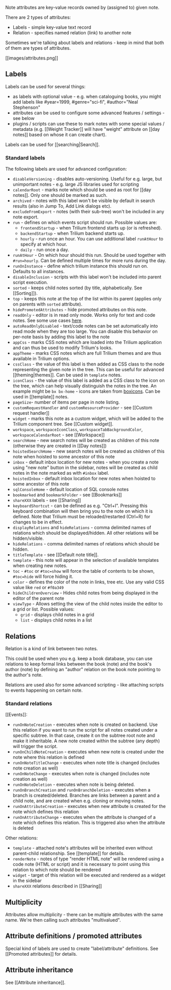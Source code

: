 Note attributes are key-value records owned by (assigned to) given note.

There are 2 types of attributes:

* Labels - simple key-value text record
* Relation - specifies named relation (link) to another note

Sometimes we're talking about labels and relations - keep in mind that both of them are types of attributes.

[[images/attributes.png]]

## Labels
Labels can be used for several things:

* as labels with optional value - e.g. when cataloguing books, you might add labels like #year=1999, #genre="sci-fi", #author="Neal Stephenson"
* attributes can be used to configure some advanced features / settings - see below
* plugins / scripts can use these to mark notes with some special values / metadata (e.g. [[Weight Tracker]] will have "weight" attribute on [[day notes]] based on whose it can create chart).

Labels can be used for [[searching|Search]].

### Standard labels

The following labels are used for advanced configuration:

* `disableVersioning` - disables auto-versioning. Useful for e.g. large, but unimportant notes - e.g. large JS libraries used for scripting
* `calendarRoot` - marks note which should be used as root for [[day notes]]. Only one should be marked as such.
* `archived` - notes with this label won't be visible by default in search results (also in Jump To, Add Link dialogs etc). 
* `excludeFromExport` - notes (with their sub-tree) won't be included in any note export.
* `run` - defines on which events script should run. Possible values are:
   * `frontendStartup` - when Trilium frontend starts up (or is refreshed).
   * `backendStartup` - when Trilium backend starts up.
   * `hourly` - run once an hour. You can use additional label `runAtHour` to specify at which hour.
   * `daily` - run once a day.
* `runAtHour` - On which hour should this run. Should be used together with `#run=hourly`. Can be defined multiple times for more runs during the day.
* `runOnInstance` - define which trilium instance this should run on. Defaults to all instances.
* `disableInclusion` - scripts with this label won't be included into parent script execution.
* `sorted` - keeps child notes sorted (by title, alphabetically. See [[Sorting]]).
* `top` - keeps this note at the top of the list within its parent (applies only on parents with `sorted` attribute).
* `hidePromotedAttributes` - hide promoted attributes on this note.
* `readOnly` - editor is in read only mode. Works only for text and code notes. See some use cases [here](https://github.com/zadam/trilium/issues/371).
* `autoReadOnlyDisabled` - text/code notes can be set automatically into read mode when they are too large. You can disable this behavior on per-note basis by adding this label to the note
* `appCss` - marks CSS notes which are loaded into the Trilium application and can thus be used to modify Trilium's looks.
* `appTheme` - marks CSS notes which are full Trilium themes and are thus available in Trilium options.
* `cssClass` - the value of this label is then added as CSS class to the node representing the given note in the tree. This can be useful for advanced [[theming|themes]]. Can be used in `template` notes.
* `iconClass` - the value of this label is added as a CSS class to the icon on the tree, which can help visually distinguish the notes in the tree. An example might be `bx bx-home` - icons are taken from [boxicons](https://boxicons.com/). Can be used in [[template]] notes.
* `pageSize`- number of items per page in note listing.
* `customRequestHandler` and `customResourceProvider` - see [[Custom request handler]]
* `widget` - marks this note as a custom widget, which will be added to the Trilium component tree. See [[Custom widget]].
* `workspace`, `workspaceIconClass`, `workspaceTabBackgroundColor`, `workspaceCalendarRoot` - see [[Workspace]] 
* `searchHome` - new search notes will be created as children of this note (otherwise they are created in [[Day notes]])
* `hoistedSearchHome` - new search notes will be created as children of this note when hoisted to some ancestor of this note
* `inbox` - default inbox location for new notes - when you create a note using "new note" button in the sidebar, notes will be created as child notes in the note marked as with `#inbox` label.
* `hoistedInbox` - default inbox location for new notes when hoisted to some ancestor of this note
* `sqlConsoleHome` - default location of SQL console notes
* `bookmarked` and `bookmarkFolder` - see [[Bookmarks]]
* `shareXXX` labels - see [[Sharing]]
* `keyboardShortcut` - can be defined as e.g. "Ctrl+I". Pressing this keyboard combination will then bring you to the note on which it is defined. Note that Trilium must be reloaded/restarted (Ctrl+R) for changes to be in effect.
* `displayRelations` and `hideRelations` - comma delimited names of relations which should be displayed/hidden. All other relations will be hidden/visible.
* `hideRelations` - comma delimited names of relations which should be hidden. 
* `titleTemplate` - see [[Default note title]].
* `template` - this note will appear in the selection of available templates when creating new notes.
* `toc` - `#toc` or `#toc=show` will force the table of contents to be shown, `#toc=hide` will force hiding it. 
* `color` - defines the color of the note in links, tree etc. Use any valid CSS value like `red` or `#f0a349`
* `hideChildrenOverview` - Hides child notes from being displayed in the editor of the parent note
* `viewType` - Allows setting the view of the child notes inside the editor to a grid or list. Possible values:
  * `grid` - displays child notes in a grid
  * `list` - displays child notes in a list


## Relations
Relation is a kind of link between two notes.

This could be used when you e.g. keep a book database, you can use relations to keep formal links between the book (note) and the book's author (note) by defining an "author" relation on the book note pointing to the author's note.

Relations are used also for some advanced scripting - like attaching scripts to events happening on certain note.

### Standard relations

[[Events]]:
* `runOnNoteCreation` - executes when note is created on backend. Use this relation if you want to run the script for all notes created under a specific subtree. In that case, create it on the subtree root note and make it inheritable. A new note created within the subtree (any depth) will trigger the script.
* `runOnChildNoteCreation` - executes when new note is created under the note where this relation is defined
* `runOnNoteTitleChange` - executes when note title is changed (includes note creation as well)
* `runOnNoteChange` - executes when note is changed (includes note creation as well)
* `runOnNoteDeletion` - executes when note is being deleted.
* `runOnBranchCreation` and `runOnBranchDeletion` - executes when a branch is created/deleted. Branches are links between a parent and a child note, and are created when e.g. cloning or moving notes.
* `runOnAttributeCreation` - executes when new attribute is created for the note which defines this relation
* `runOnAttributeChange` -  executes when the attribute is changed of a note which defines this relation. This is triggered also when the attribute is deleted

Other relations:
* `template` - attached note's attributes will be inherited even without parent-child relationship. See [[template]] for details.
* `renderNote` - notes of type "render HTML note" will be rendered using a code note (HTML or script) and it is necessary to point using this relation to which note should be rendered
* `widget` - target of this relation will be executed and rendered as a widget in the sidebar
* `shareXXX` relations described in [[Sharing]]

## Multiplicity

Attributes allow multiplicity - there can be multiple attributes with the same name. We're then calling such attributes "multivalued".

## Attribute definitions / promoted attributes

Special kind of labels are used to create "label/attribute" definitions. See  [[Promoted attributes]] for details.

## Attribute inheritance

See [[Attribute inheritance]].
